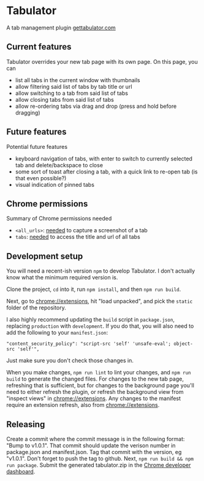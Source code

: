 # Tabulator
A tab management plugin [gettabulator.com](https://gettabulator.com)

## Current features
Tabulator overrides your new tab page with its own page. On this page, you can
- list all tabs in the current window with thumbnails
- allow filtering said list of tabs by tab title or url
- allow switching to a tab from said list of tabs
- allow closing tabs from said list of tabs
- allow re-ordering tabs via drag and drop (press and hold before dragging)

## Future features
Potential future features
- keyboard navigation of tabs, with enter to switch to currently selected tab and delete/backspace to close
- some sort of toast after closing a tab, with a quick link to re-open tab (is that even possible?)
- visual indication of pinned tabs

## Chrome permissions
Summary of Chrome permissions needed
- `<all_urls>`: [needed](https://developer.chrome.com/extensions/tabs#method-captureVisibleTab) to capture a screenshot of a tab
- `tabs`: [needed](https://developer.chrome.com/extensions/tabs#type-Tab) to access the title and url of all tabs

## Development setup
You will need a recent-ish version `npm` to develop Tabulator. I don't actually know what the minimum required version is.

Clone the project, `cd` into it, run `npm install`, and then `npm run build`.

Next, go to <chrome://extensions>, hit "load unpacked", and pick the `static` folder of the repository.

I also highly recommend updating the `build` script in `package.json`, replacing `production` with `development`. If you do that, you will also need to add the following to your `manifest.json`:
```
"content_security_policy": "script-src 'self' 'unsafe-eval'; object-src 'self'",
```
Just make sure you don't check those changes in.

When you make changes, `npm run lint` to lint your changes, and `npm run build` to generate the changed files. For changes to the new tab page, refreshing that is sufficient, but for changes to the background page you'll need to either refresh the plugin, or refresh the background view from "inspect views" in <chrome://extensions>. Any changes to the manifest require an extension refresh, also from <chrome://extensions>.

## Releasing
Create a commit where the commit message is in the following format: "Bump to v1.0.1". That commit should update the verison number in package.json and manifest.json. Tag that commit with the version, eg "v1.0.1". Don't forget to push the tag to github. Next, `npm run build && npm run package`. Submit the generated tabulator.zip in the [Chrome developer dashboard](https://chrome.google.com/webstore/developer/dashboard).
